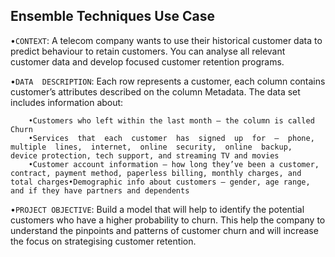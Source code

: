 ## Ensemble Techniques Use Case
•`CONTEXT`: 
A telecom company wants to use their historical customer data to predict behaviour to retain customers. You can analyse all relevant customer data and develop focused customer retention programs.

•`DATA  DESCRIPTION`: 
Each row represents a customer, each column contains customer’s attributes described on the column Metadata. 
The data set includes information about:
```
    •Customers who left within the last month – the column is called Churn
    •Services  that  each  customer  has  signed  up  for  –  phone,  multiple  lines,  internet,  online  security,  online  backup,  device protection, tech support, and streaming TV and movies
    •Customer account information – how long they’ve been a customer, contract, payment method, paperless billing, monthly charges, and total charges•Demographic info about customers – gender, age range, and if they have partners and dependents
```

•`PROJECT OBJECTIVE`: Build a model that will help to identify the potential customers who have a higher probability to churn. This help the company to understand the pinpoints and patterns of customer churn and will increase the focus on strategising customer retention.
